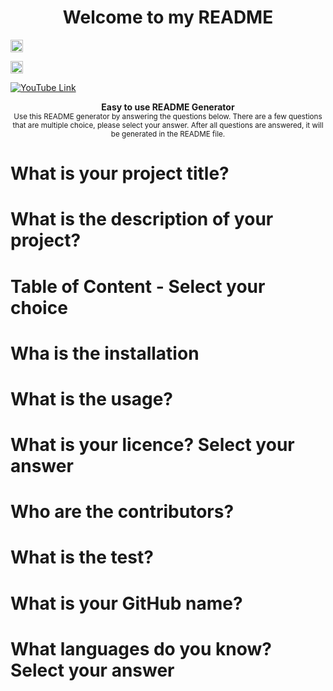 <h1 align="center">Welcome to my README</h1>
<p align="center">
  
<a href="https://drive.google.com/file/d/1-0XDAblMhvqPKsu5Lxei77f5E2mAVZCN/view"><img alt="YouTube Link" src="https://img.shields.io/badge/My%20READEME-Video%20Link-red" height="20"/></a>

<a href="https://github.com/skylar112"><img alt="YouTube Link" src="https://img.shields.io/badge/My%20-Github-Orange" height="20"/></a>

<a href="https://www.linkedin.com/in/chu-lin-49798821/"><img alt="YouTube Link" src="https://img.shields.io/badge/My-LinkedIn-blue"/></a>

</p>


<p align="center">
  <b>Easy to use README Generator</b></br>
  <sub>Use this README generator by answering the questions below. There are a few questions that are multiple choice, please select your answer. After all questions are answered, it will be generated in the README file. <sub>
</p>

# What is your project title?
# What is the description of your project?
# Table of Content - Select your choice
# Wha is the installation
# What is the usage?
# What is your licence? Select your answer
# Who are the contributors?
# What is the test?
# What is your GitHub name?
# What languages do you know? Select your answer



